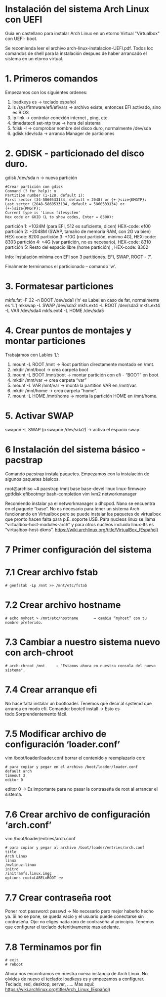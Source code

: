 # Instalación del sistema Arch Linux con UEFI
Guia en castellano para instalar Arch Linux en un etorno Virtual "Virtualbox" con UEFI- boot.

Se recomienda leer el archivo arch-linux-instalacion-UEFI.pdf.
Todos loc comandos de shell para la instalación despues de haber arrancado el sistema en un etorno virtual.

# 1. Primeros comandos
Empezamos con los siguientes ordenes:
1. loadkeys es → teclado español
2. ls /sys/firmware/efi/efivars → archivo existe, entonces EFI activado, sino es BIOS
3. ip link → controlar conexión internet , ping, etc
4. timedatectl set-ntp true → hora del sistema
5. fdisk -l → comprobar nombre del disco duro, normalmente /dev/sda
6. gdisk /dev/sda → arranca Manager de particiones

# 2. GDISK - particionado del disco duro.
  gdisk /dev/sda
  n → nueva partición
    
    #Crear partición con gdisk
    Command (? for help): n
    Partition number (1-128, default 1):
    First sector (34-5860533134, default = 2048) or {+-}size{KMGTP}:
    Last sector (2048-5860533134, default = 5860533134) or {+-}size{KMGTP}:
    Current type is 'Linux filesystem'
    Hex code or GUID (L to show codes, Enter = 8300):

  partición 1: +1024M (para EFI, 512 es suficiente, dicen) HEX-code: ef00
  partición 2: +2048M (SWAP, tamaño de memoria RAM, con 2G va bien) HEX-code: 8200
  partición 3: +10G   (root partición, minimo 4G), HEX-code: 8303
  partición 4: +4G    (var partición, no es necesario), HEX-code: 8310
  partición 5: Resto del espacio libre (home partición) , HEX-code: 8302
  
  Info: Instalación mínima con EFI son 3 partitiones. EFI, SWAP, ROOT - ‘/’.

  Finalmente terminamos el particionado – comando ‘w’.


# 3. Formatesar particiones
mkfs.fat -F 32 -n BOOT /dev/sda1 (‘n’ es Label en caso de fat, normalmente es ‘L’)
mkswap -L SWAP /dev/sda2
mkfs.ext4 -L ROOT /dev/sda3
mkfs.ext4 -L VAR /dev/sda4
mkfs.ext4 -L HOME /dev/sda5


# 4. Crear puntos de montajes y montar particiones
Trabajamos con Lables ‘L’:
  1. mount -L ROOT /mnt        → Root partition directamente montado en /mnt.
  2. mkdir /mnt/boot           → crea carpeta boot
  3. mount -L BOOT /mnt/boot   → montar partición con efi - “BOOT” en boot.
  4. mkdir /mnt/var            → crea carpeta “var”
  5. mount -L VAR /mnt/var     → monta la partition VAR en /mnt/var.
  6. mkdir /mnt/home           → crea carpeta “home”.
  7. mount -L HOME /mnt/home   → monta la partición HOME en /mnt/home.

# 5. Activar SWAP
  swapon -L SWAP    (o swapon /dev/sda2)  → activa el espacio swap
  
# 6 Instalación del sistema básico - pacstrap
  Comando pacstrap instala paquetes. Empezamos con la instalación de algunos paquetes básicos.
  
  root@archiso ~# pacstrap /mnt base base-devel linux linux-firmware gptfdisk efibootmgr bash-completion vim lvm2 networkmanager
  
  Recomiendo instalar ya el networkmanager o dhcpcd. Nano se encuentra en el paquete “base”.
  No es necesario para tener un sistema Arch funcionando en Virtualbox pero se puede instalar
  los paquetes de virtualbox que pronto hacen falta para p.E. soporte USB. Para nucleos linux
  se llama “virtualbox-host-modules-arch” y para otros nucleos incluido linux-lts es 
  “virtualbox-host-dkms”. https://wiki.archlinux.org/title/VirtualBox_(Español)
  

# 7 Primer configuración del sistema

# 7.1 Crear archivo fstab
    # genfstab -Lp /mnt >> /mnt/etc/fstab
 
# 7.2 Crear archivo hostname
    # echo myhost > /mnt/etc/hostname       → cambia “myhost” con tu nombre preferido.
    
# 7.3 Cambiar a nuestro sistema nuevo con arch-chroot
    # arch-chroot /mnt     → "Estamos ahora en nuestra consola del nuevo sistema".

# 7.4 Crear arranque efi
  No hace falta instalar un bootloader. Tenemos que decir al systemd que arranca en modo efi.
  Comando: bootctl install         → Esto es todo.Sorprendentemento fácil.

# 7.5 Modificar archivo de configuración ‘loader.conf’
  vim /boot/loader/loader.conf
  borrar el contenido y reemplazarlo con:
  
    # para copiar y pegar en el archivo /boot/loader/loader.conf
    default arch
    timeout 3
    editor 0
    
   editor 0 → Es importante para no pasar la contraseña de root al arrancar el sistema.
   
# 7.6 Crear archivo de configuración ‘arch.conf’
   vim /boot/loader/entries/arch.conf
  
    # para copiar y pegar al archivo /boot/loader/entries/arch.conf
    title
    Arch Linux
    linux
    /mvlinuz-linux
    initrd
    /initramfs.linux.imgç
    options root=LABEL=ROOT rw
    
# 7.7 Crear contraseña root
  Poner root password: passwd → No necesario pero mejor haberlo hecho ya.
  Si no se pone, se queda vacio y el usuario puede conectarse sin contraseña.
  Ojo: no eliges nada raro de contraseña al principio.
  Tenemos que configurar el teclado defenitivamente mas adelante.
  
  
# 7.8 Terminamos por fin
    # exit
    # reboot
 
  Ahora nos encontramos en nuestra nueva instancia de Arch Linux.
  No olvides de nuevo el teclado: loadkeys es y empezamos a configurar. Teclado, red, desktop, server, .....
  Mas aquí:
  https://wiki.archlinux.org/title/Arch_Linux_(Español)
  
  
 
